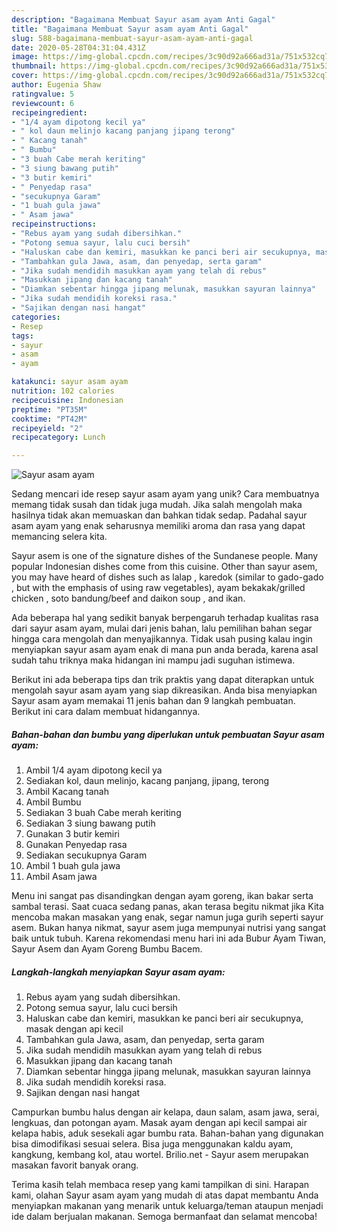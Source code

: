```yaml
---
description: "Bagaimana Membuat Sayur asam ayam Anti Gagal"
title: "Bagaimana Membuat Sayur asam ayam Anti Gagal"
slug: 588-bagaimana-membuat-sayur-asam-ayam-anti-gagal
date: 2020-05-28T04:31:04.431Z
image: https://img-global.cpcdn.com/recipes/3c90d92a666ad31a/751x532cq70/sayur-asam-ayam-foto-resep-utama.jpg
thumbnail: https://img-global.cpcdn.com/recipes/3c90d92a666ad31a/751x532cq70/sayur-asam-ayam-foto-resep-utama.jpg
cover: https://img-global.cpcdn.com/recipes/3c90d92a666ad31a/751x532cq70/sayur-asam-ayam-foto-resep-utama.jpg
author: Eugenia Shaw
ratingvalue: 5
reviewcount: 6
recipeingredient:
- "1/4 ayam dipotong kecil ya"
- " kol daun melinjo kacang panjang jipang terong"
- " Kacang tanah"
- " Bumbu"
- "3 buah Cabe merah keriting"
- "3 siung bawang putih"
- "3 butir kemiri"
- " Penyedap rasa"
- "secukupnya Garam"
- "1 buah gula jawa"
- " Asam jawa"
recipeinstructions:
- "Rebus ayam yang sudah dibersihkan."
- "Potong semua sayur, lalu cuci bersih"
- "Haluskan cabe dan kemiri, masukkan ke panci beri air secukupnya, masak dengan api kecil"
- "Tambahkan gula Jawa, asam, dan penyedap, serta garam"
- "Jika sudah mendidih masukkan ayam yang telah di rebus"
- "Masukkan jipang dan kacang tanah"
- "Diamkan sebentar hingga jipang melunak, masukkan sayuran lainnya"
- "Jika sudah mendidih koreksi rasa."
- "Sajikan dengan nasi hangat"
categories:
- Resep
tags:
- sayur
- asam
- ayam

katakunci: sayur asam ayam 
nutrition: 102 calories
recipecuisine: Indonesian
preptime: "PT35M"
cooktime: "PT42M"
recipeyield: "2"
recipecategory: Lunch

---
```



![Sayur asam ayam](https://img-global.cpcdn.com/recipes/3c90d92a666ad31a/751x532cq70/sayur-asam-ayam-foto-resep-utama.jpg)

Sedang mencari ide resep sayur asam ayam yang unik? Cara membuatnya memang tidak susah dan tidak juga mudah. Jika salah mengolah maka hasilnya tidak akan memuaskan dan bahkan tidak sedap. Padahal sayur asam ayam yang enak seharusnya memiliki aroma dan rasa yang dapat memancing selera kita.

Sayur asem is one of the signature dishes of the Sundanese people. Many popular Indonesian dishes come from this cuisine. Other than sayur asem, you may have heard of dishes such as lalap , karedok (similar to gado-gado , but with the emphasis of using raw vegetables), ayam bekakak/grilled chicken , soto bandung/beef and daikon soup , and ikan.

Ada beberapa hal yang sedikit banyak berpengaruh terhadap kualitas rasa dari sayur asam ayam, mulai dari jenis bahan, lalu pemilihan bahan segar hingga cara mengolah dan menyajikannya. Tidak usah pusing kalau ingin menyiapkan sayur asam ayam enak di mana pun anda berada, karena asal sudah tahu triknya maka hidangan ini mampu jadi suguhan istimewa.


Berikut ini ada beberapa tips dan trik praktis yang dapat diterapkan untuk mengolah sayur asam ayam yang siap dikreasikan. Anda bisa menyiapkan Sayur asam ayam memakai 11 jenis bahan dan 9 langkah pembuatan. Berikut ini cara dalam membuat hidangannya.

<!--inarticleads1-->

##### Bahan-bahan dan bumbu yang diperlukan untuk pembuatan Sayur asam ayam:

1. Ambil 1/4 ayam dipotong kecil ya
1. Sediakan  kol, daun melinjo, kacang panjang, jipang, terong
1. Ambil  Kacang tanah
1. Ambil  Bumbu
1. Sediakan 3 buah Cabe merah keriting
1. Sediakan 3 siung bawang putih
1. Gunakan 3 butir kemiri
1. Gunakan  Penyedap rasa
1. Sediakan secukupnya Garam
1. Ambil 1 buah gula jawa
1. Ambil  Asam jawa


Menu ini sangat pas disandingkan dengan ayam goreng, ikan bakar serta sambal terasi. Saat cuaca sedang panas, akan terasa begitu nikmat jika Kita mencoba makan masakan yang enak, segar namun juga gurih seperti sayur asem. Bukan hanya nikmat, sayur asem juga mempunyai nutrisi yang sangat baik untuk tubuh. Karena rekomendasi menu hari ini ada Bubur Ayam Tiwan, Sayur Asem dan Ayam Goreng Bumbu Bacem. 

<!--inarticleads2-->

##### Langkah-langkah menyiapkan Sayur asam ayam:

1. Rebus ayam yang sudah dibersihkan.
1. Potong semua sayur, lalu cuci bersih
1. Haluskan cabe dan kemiri, masukkan ke panci beri air secukupnya, masak dengan api kecil
1. Tambahkan gula Jawa, asam, dan penyedap, serta garam
1. Jika sudah mendidih masukkan ayam yang telah di rebus
1. Masukkan jipang dan kacang tanah
1. Diamkan sebentar hingga jipang melunak, masukkan sayuran lainnya
1. Jika sudah mendidih koreksi rasa.
1. Sajikan dengan nasi hangat


Campurkan bumbu halus dengan air kelapa, daun salam, asam jawa, serai, lengkuas, dan potongan ayam. Masak ayam dengan api kecil sampai air kelapa habis, aduk sesekali agar bumbu rata. Bahan-bahan yang digunakan bisa dimodifikasi sesuai selera. Bisa juga menggunakan kaldu ayam, kangkung, kembang kol, atau wortel. Brilio.net - Sayur asem merupakan masakan favorit banyak orang. 

Terima kasih telah membaca resep yang kami tampilkan di sini. Harapan kami, olahan Sayur asam ayam yang mudah di atas dapat membantu Anda menyiapkan makanan yang menarik untuk keluarga/teman ataupun menjadi ide dalam berjualan makanan. Semoga bermanfaat dan selamat mencoba!
